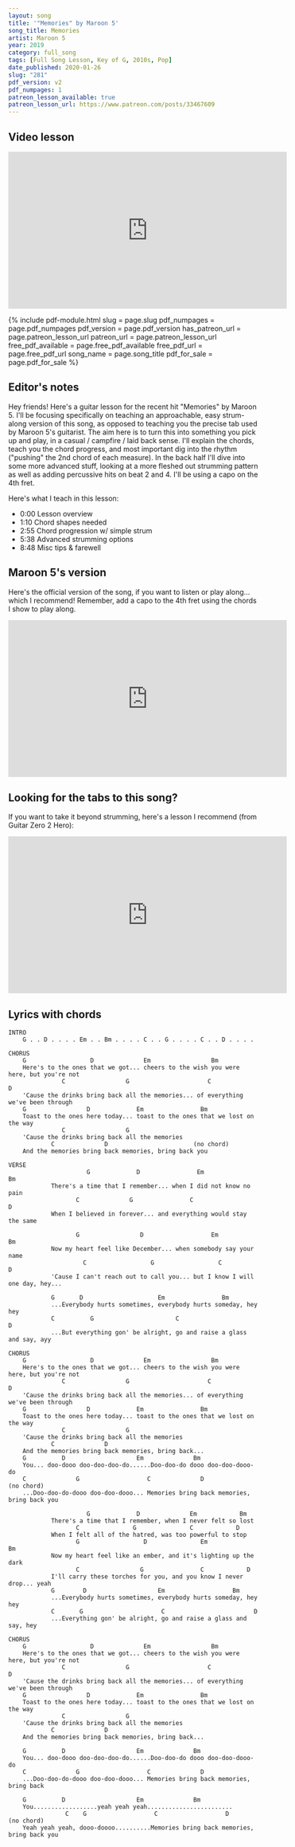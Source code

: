 ```yaml
---
layout: song
title: '"Memories" by Maroon 5'
song_title: Memories
artist: Maroon 5
year: 2019
category: full_song
tags: [Full Song Lesson, Key of G, 2010s, Pop]
date_published: 2020-01-26
slug: "281"
pdf_version: v2
pdf_numpages: 1
patreon_lesson_available: true
patreon_lesson_url: https://www.patreon.com/posts/33467609
---
```




## Video lesson

<iframe width="560" height="315" src="https://www.youtube.com/embed/UYcAx-zfSVc" frameborder="0" allow="accelerometer; autoplay; encrypted-media; gyroscope; picture-in-picture" allowfullscreen></iframe>

{% include pdf-module.html slug = page.slug pdf_numpages = page.pdf_numpages pdf_version = page.pdf_version has_patreon_url = page.patreon_lesson_url patreon_url = page.patreon_lesson_url free_pdf_available = page.free_pdf_available free_pdf_url = page.free_pdf_url song_name = page.song_title pdf_for_sale = page.pdf_for_sale %}

## Editor's notes

Hey friends! Here's a guitar lesson for the recent hit "Memories" by Maroon 5. I'll be focusing specifically on teaching an approachable, easy strum-along version of this song, as opposed to teaching you the precise tab used by Maroon 5's guitarist. The aim here is to turn this into something you pick up and play, in a casual / campfire / laid back sense. I'll explain the chords, teach you the chord progress, and most important dig into the rhythm ("pushing" the 2nd chord of each measure). In the back half I'll dive into some more advanced stuff, looking at a more fleshed out strumming pattern as well as adding percussive hits on beat 2 and 4. I'll be using a capo on the 4th fret.

Here's what I teach in this lesson:

- 0:00 Lesson overview
- 1:10 Chord shapes needed
- 2:55 Chord progression w/ simple strum
- 5:38 Advanced strumming options
- 8:48 Misc tips & farewell

## Maroon 5's version

Here's the official version of the song, if you want to listen or play along... which I recommend! Remember, add a capo to the 4th fret using the chords I show to play along.

<iframe width="560" height="315" src="https://www.youtube.com/embed/SlPhMPnQ58k" frameborder="0" allow="accelerometer; autoplay; encrypted-media; gyroscope; picture-in-picture" allowfullscreen></iframe>

## Looking for the tabs to this song?

If you want to take it beyond strumming, here's a lesson I recommend (from Guitar Zero 2 Hero):

<iframe width="560" height="315" src="https://www.youtube.com/embed/122YilwrWe4" frameborder="0" allow="accelerometer; autoplay; encrypted-media; gyroscope; picture-in-picture" allowfullscreen></iframe>

## Lyrics with chords

    INTRO
        G . . D . . . . Em . . Bm . . . . C . . G . . . . C . . D . . . .

    CHORUS
        G                  D              Em                 Bm
        Here's to the ones that we got... cheers to the wish you were here, but you're not
                   C                 G                      C                D
        'Cause the drinks bring back all the memories... of everything we've been through
        G                 D             Em                Bm
        Toast to the ones here today... toast to the ones that we lost on the way
                   C                 G
        'Cause the drinks bring back all the memories
                C              D                        (no chord)
        And the memories bring back memories, bring back you

    VERSE
                          G             D                Em              Bm
                There's a time that I remember... when I did not know no pain
                       C              G                C                    D
                When I believed in forever... and everything would stay the same

                       G                 D                   Em            Bm
                Now my heart feel like December... when somebody say your name
                         C                  G                  C               D
                'Cause I can't reach out to call you... but I know I will one day, hey...

                G       D                     Em                Bm
                ...Everybody hurts sometimes, everybody hurts someday, hey hey
                C          G                       C                        D
                ...But everything gon' be alright, go and raise a glass and say, ayy

    CHORUS
        G                  D              Em                 Bm
        Here's to the ones that we got... cheers to the wish you were here, but you're not
                   C                 G                      C                D
        'Cause the drinks bring back all the memories... of everything we've been through
        G                 D             Em                Bm
        Toast to the ones here today... toast to the ones that we lost on the way
                   C                 G
        'Cause the drinks bring back all the memories
                C              D
        And the memories bring back memories, bring back...
        G          D                    Em              Bm
        You... doo-dooo doo-doo-doo-do......Doo-doo-do dooo doo-doo-dooo-do
        C              G                   C              D                        (no chord)
        ...Doo-doo-do-dooo doo-doo-dooo... Memories bring back memories, bring back you

                          G             D              Em            Bm
                There's a time that I remember, when I never felt so lost
                       C               G               C            D
                When I felt all of the hatred, was too powerful to stop
                       G                  D               Em              Bm
                Now my heart feel like an ember, and it's lighting up the dark
                       C                 G                C            D
                I'll carry these torches for you, and you know I never drop... yeah
                G        D                    Em                   Bm
                ...Everybody hurts sometimes, everybody hurts someday, hey hey
                C       G                      C                         D
                ...Everything gon' be alright, go and raise a glass and say, hey

    CHORUS
        G                  D              Em                 Bm
        Here's to the ones that we got... cheers to the wish you were here, but you're not
                   C                 G                      C                D
        'Cause the drinks bring back all the memories... of everything we've been through
        G                 D             Em                Bm
        Toast to the ones here today... toast to the ones that we lost on the way
                   C                 G
        'Cause the drinks bring back all the memories
                C              D
        And the memories bring back memories, bring back...

        G          D                    Em              Bm
        You... doo-dooo doo-doo-doo-do......Doo-doo-do dooo doo-doo-dooo-do
        C              G                   C              D
        ...Doo-doo-do-dooo doo-doo-dooo... Memories bring back memories, bring back

        G          D                    Em              Bm
        You..................yeah yeah yeah........................
                    C    G                   C                   D                 (no chord)
        Yeah yeah yeah, dooo-doooo..........Memories bring back memories, bring back you
